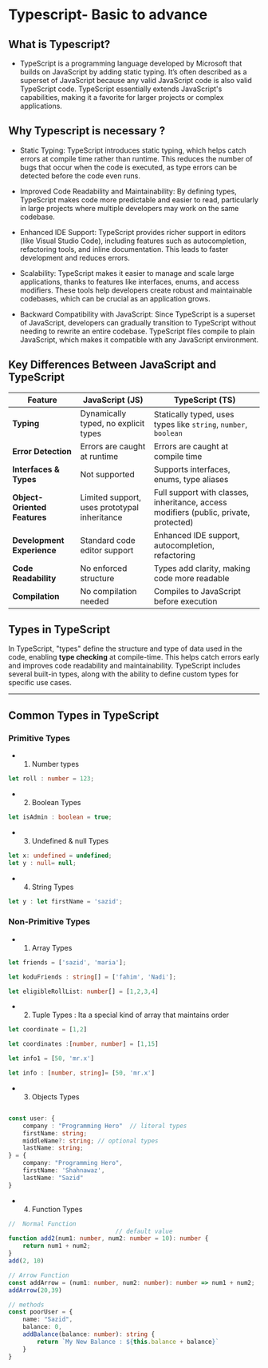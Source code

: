 # Typescript- Basic to advance

##  What is Typescript?

- TypeScript is a programming language developed by Microsoft that builds on JavaScript by adding static typing. It’s often described as a superset of JavaScript because any valid JavaScript code is also valid TypeScript code. TypeScript essentially extends JavaScript's capabilities, making it a favorite for larger projects or complex applications.

## Why Typescript is necessary ?
- Static Typing: TypeScript introduces static typing, which helps catch errors at compile time rather than runtime. This reduces the number of bugs that occur when the code is executed, as type errors can be detected before the code even runs.

- Improved Code Readability and Maintainability: By defining types, TypeScript makes code more predictable and easier to read, particularly in large projects where multiple developers may work on the same codebase.

- Enhanced IDE Support: TypeScript provides richer support in editors (like Visual Studio Code), including features such as autocompletion, refactoring tools, and inline documentation. This leads to faster development and reduces errors.

- Scalability: TypeScript makes it easier to manage and scale large applications, thanks to features like interfaces, enums, and access modifiers. These tools help developers create robust and maintainable codebases, which can be crucial as an application grows.

- Backward Compatibility with JavaScript: Since TypeScript is a superset of JavaScript, developers can gradually transition to TypeScript without needing to rewrite an entire codebase. TypeScript files compile to plain JavaScript, which makes it compatible with any JavaScript environment.

## Key Differences Between JavaScript and TypeScript

| Feature                    | JavaScript (JS)                                | TypeScript (TS)                                |
|----------------------------|-----------------------------------------------|------------------------------------------------|
| **Typing**                 | Dynamically typed, no explicit types          | Statically typed, uses types like `string`, `number`, `boolean` |
| **Error Detection**        | Errors are caught at runtime                  | Errors are caught at compile time              |
| **Interfaces & Types**     | Not supported                                 | Supports interfaces, enums, type aliases       |
| **Object-Oriented Features** | Limited support, uses prototypal inheritance | Full support with classes, inheritance, access modifiers (public, private, protected) |
| **Development Experience** | Standard code editor support                  | Enhanced IDE support, autocompletion, refactoring |
| **Code Readability**       | No enforced structure                         | Types add clarity, making code more readable   |
| **Compilation**            | No compilation needed                         | Compiles to JavaScript before execution        |




## Types in TypeScript

In TypeScript, "types" define the structure and type of data used in the code, enabling **type checking** at compile-time. This helps catch errors early and improves code readability and maintainability. TypeScript includes several built-in types, along with the ability to define custom types for specific use cases.

---

## Common Types in TypeScript

### Primitive Types

- 1. Number types 
```typescript
let roll : number = 123;
```
- 2. Boolean Types
```typescript
let isAdmin : boolean = true;
```
- 3. Undefined & null Types
 ```typescript
let x: undefined = undefined;
let y : null= null;
```
- 4. String Types 
```typescript
let y : let firstName = 'sazid';
```

### Non-Primitive Types

- 1. Array Types 
```typescript
let friends = ['sazid', 'maria'];

let koduFriends : string[] = ['fahim', 'Nadi'];

let eligibleRollList: number[] = [1,2,3,4]
```
- 2. Tuple Types : Ita a special kind of array that maintains order
```typescript
let coordinate = [1,2]

let coordinates :[number, number] = [1,15]

let info1 = [50, 'mr.x']

let info : [number, string]= [50, 'mr.x']
```

- 3. Objects Types
```typescript

const user: {
    company : "Programming Hero"  // literal types
    firstName: string;
    middleName?: string; // optional types
    lastName: string;
} = {
    company: "Programming Hero",
    firstName: 'Shahnawaz',
    lastName: "Sazid"
}
```

- 4. Function Types
```typescript
//  Normal Function               
                              // default value
function add2(num1: number, num2: number = 10): number {
    return num1 + num2;
}
add(2, 10)

// Arrow Function 
const addArrow = (num1: number, num2: number): number => num1 + num2;
addArrow(20,39)

// methods
const poorUser = {
    name: "Sazid",
    balance: 0,
    addBalance(balance: number): string {
        return `My New Balance : ${this.balance + balance}`
    }
}
```
